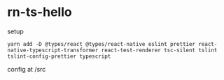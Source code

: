 # rn-ts-hello
setup 
```
yarn add -D @types/react @types/react-native eslint prettier react-native-typescript-transformer react-test-renderer tsc-silent tslint tslint-config-prettier typescript
```

config at /src
